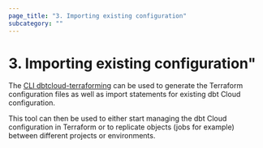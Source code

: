 ```yaml
---
page_title: "3. Importing existing configuration"
subcategory: ""
---
```


# 3. Importing existing configuration"

The [CLI dbtcloud-terraforming](https://github.com/dbt-labs/dbtcloud-terraforming) can be used to generate the Terraform configuration files as well as import statements for existing dbt Cloud configuration.

This tool can then be used to either start managing the dbt Cloud configuration in Terraform or to replicate objects (jobs for example) between different projects or environments.